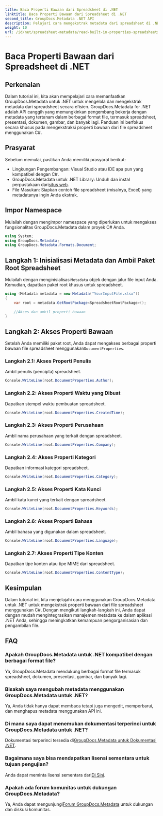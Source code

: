 ```yaml
---
title: Baca Properti Bawaan dari Spreadsheet di .NET
linktitle: Baca Properti Bawaan dari Spreadsheet di .NET
second_title: GroupDocs.Metadata .NET API
description: Pelajari cara mengekstrak metadata dari spreadsheet di .NET menggunakan GroupDocs.Metadata, sehingga meningkatkan manajemen dan pengorganisasian dokumen dalam aplikasi Anda.
weight: 10
url: /id/net/spreadsheet-metadata/read-built-in-properties-spreadsheets/
---
```


# Baca Properti Bawaan dari Spreadsheet di .NET

## Perkenalan
Dalam tutorial ini, kita akan mempelajari cara memanfaatkan GroupDocs.Metadata untuk .NET untuk mengelola dan mengekstrak metadata dari spreadsheet secara efisien. GroupDocs.Metadata for .NET adalah API canggih yang memungkinkan pengembang bekerja dengan metadata yang tertanam dalam berbagai format file, termasuk spreadsheet, presentasi, dokumen, gambar, dan banyak lagi. Panduan ini berfokus secara khusus pada mengekstraksi properti bawaan dari file spreadsheet menggunakan C#.
## Prasyarat
Sebelum memulai, pastikan Anda memiliki prasyarat berikut:
- Lingkungan Pengembangan: Visual Studio atau IDE apa pun yang kompatibel dengan C#.
-  GroupDocs.Metadata untuk .NET Library: Unduh dan instal perpustakaan dari[situs web](https://releases.groupdocs.com/metadata/net/).
- File Masukan: Siapkan contoh file spreadsheet (misalnya, Excel) yang metadatanya ingin Anda ekstrak.

## Impor Namespace
Mulailah dengan mengimpor namespace yang diperlukan untuk mengakses fungsionalitas GroupDocs.Metadata dalam proyek C# Anda.
```csharp
using System;
using GroupDocs.Metadata;
using GroupDocs.Metadata.Formats.Document;
```
## Langkah 1: Inisialisasi Metadata dan Ambil Paket Root Spreadsheet
 Mulailah dengan menginisialisasi`Metadata` objek dengan jalur file input Anda. Kemudian, dapatkan paket root khusus untuk spreadsheet.
```csharp
using (Metadata metadata = new Metadata("YourInputFile.xlsx"))
{
    var root = metadata.GetRootPackage<SpreadsheetRootPackage>();
    
    //Akses dan ambil properti bawaan
}
```
## Langkah 2: Akses Properti Bawaan
 Setelah Anda memiliki paket root, Anda dapat mengakses berbagai properti bawaan file spreadsheet menggunakan`DocumentProperties`.
### Langkah 2.1: Akses Properti Penulis
Ambil penulis (pencipta) spreadsheet.
```csharp
Console.WriteLine(root.DocumentProperties.Author);
```
### Langkah 2.2: Akses Properti Waktu yang Dibuat
Dapatkan stempel waktu pembuatan spreadsheet.
```csharp
Console.WriteLine(root.DocumentProperties.CreatedTime);
```
### Langkah 2.3: Akses Properti Perusahaan
Ambil nama perusahaan yang terkait dengan spreadsheet.
```csharp
Console.WriteLine(root.DocumentProperties.Company);
```
### Langkah 2.4: Akses Properti Kategori
Dapatkan informasi kategori spreadsheet.
```csharp
Console.WriteLine(root.DocumentProperties.Category);
```
### Langkah 2.5: Akses Properti Kata Kunci
Ambil kata kunci yang terkait dengan spreadsheet.
```csharp
Console.WriteLine(root.DocumentProperties.Keywords);
```
### Langkah 2.6: Akses Properti Bahasa
Ambil bahasa yang digunakan dalam spreadsheet.
```csharp
Console.WriteLine(root.DocumentProperties.Language);
```
### Langkah 2.7: Akses Properti Tipe Konten
Dapatkan tipe konten atau tipe MIME dari spreadsheet.
```csharp
Console.WriteLine(root.DocumentProperties.ContentType);
```

## Kesimpulan
Dalam tutorial ini, kita menjelajahi cara menggunakan GroupDocs.Metadata untuk .NET untuk mengekstrak properti bawaan dari file spreadsheet menggunakan C#. Dengan mengikuti langkah-langkah ini, Anda dapat dengan mudah mengintegrasikan manajemen metadata ke dalam aplikasi .NET Anda, sehingga meningkatkan kemampuan pengorganisasian dan pengambilan file.

## FAQ
### Apakah GroupDocs.Metadata untuk .NET kompatibel dengan berbagai format file?
Ya, GroupDocs.Metadata mendukung berbagai format file termasuk spreadsheet, dokumen, presentasi, gambar, dan banyak lagi.
### Bisakah saya mengubah metadata menggunakan GroupDocs.Metadata untuk .NET?
Ya, Anda tidak hanya dapat membaca tetapi juga mengedit, memperbarui, dan menghapus metadata menggunakan API ini.
### Di mana saya dapat menemukan dokumentasi terperinci untuk GroupDocs.Metadata untuk .NET?
 Dokumentasi terperinci tersedia di[GroupDocs.Metadata untuk Dokumentasi .NET](https://tutorials.groupdocs.com/metadata/net/).
### Bagaimana saya bisa mendapatkan lisensi sementara untuk tujuan pengujian?
 Anda dapat meminta lisensi sementara dari[Di Sini](https://purchase.groupdocs.com/temporary-license/).
### Apakah ada forum komunitas untuk dukungan GroupDocs.Metadata?
 Ya, Anda dapat mengunjungi[Forum GroupDocs.Metadata](https://forum.groupdocs.com/c/metadata/14) untuk dukungan dan diskusi komunitas.